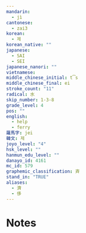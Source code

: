 ```yaml
---
mandarin:
  - jì
cantonese:
  - zai3
korean:
  - 제
korean_native: ""
japanese:
  - SAI
  - SEI
japanese_nanori: ""
vietnamese:
middle_chinese_initial: t͡s
middle_chinese_final: ei
stroke_count: "11"
radical: 水
skip_number: 1-3-8
grade_level: 4
pos: ""
english:
  - help
  - ferry
羅馬字: jei
韓文: 제
joyo_level: "4"
hsk_level: ""
hanmun_edu_level: ""
danayo_id: 4161
mc_id: 579
graphemic_classification: 斉
stand_in: "TRUE"
aliases:
  - 濟
  - 侈
---
```


# Notes
